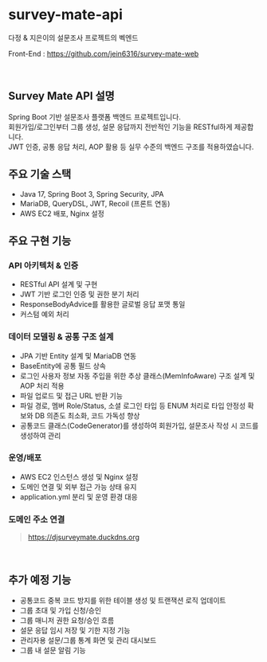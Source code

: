 # survey-mate-api
다정 &amp; 지은이의 설문조사 프로젝트의 벡엔드

Front-End : 
https://github.com/jein6316/survey-mate-web

&nbsp;

## Survey Mate API 설명

Spring Boot 기반 설문조사 플랫폼 백엔드 프로젝트입니다.  
회원가입/로그인부터 그룹 생성, 설문 응답까지 전반적인 기능을 RESTful하게 제공합니다.  
JWT 인증, 공통 응답 처리, AOP 활용 등 실무 수준의 백엔드 구조를 적용하였습니다.


## 주요 기술 스택

- Java 17, Spring Boot 3, Spring Security, JPA
- MariaDB, QueryDSL, JWT, Recoil (프론트 연동)
- AWS EC2 배포, Nginx 설정


## 주요 구현 기능

### API 아키텍처 & 인증
- RESTful API 설계 및 구현
- JWT 기반 로그인 인증 및 권한 분기 처리
- ResponseBodyAdvice를 활용한 글로벌 응답 포맷 통일
- 커스텀 예외 처리

### 데이터 모델링 & 공통 구조 설계
- JPA 기반 Entity 설계 및 MariaDB 연동
- BaseEntity에 공통 필드 상속
- 로그인 사용자 정보 자동 주입을 위한 추상 클래스(MemInfoAware) 구조 설계 및 AOP 처리 적용
- 파일 업로드 및 접근 URL 반환 기능
- 파일 경로, 멤버 Role/Status, 소셜 로그인 타입 등 ENUM 처리로 타입 안정성 확보와 DB 의존도 최소화, 코드 가독성 향상
- 공통코드 클래스(CodeGenerator)를 생성하여 회원가입, 설문조사 작성 시 코드를 생성하여 관리

### 운영/배포
- AWS EC2 인스턴스 생성 및 Nginx 설정
- 도메인 연결 및 외부 접근 가능 상태 유지
- application.yml 분리 및 운영 환경 대응


### 도메인 주소 연결
> https://djsurveymate.duckdns.org

&nbsp;

## 추가 예정 기능
- 공통코드 중복 코드 방지를 위한 테이블 생성 및 트랜잭션 로직 업데이트
- 그룹 초대 및 가입 신청/승인
- 그룹 매니저 권한 요청/승인 흐름
- 설문 응답 임시 저장 및 기한 지정 기능
- 관리자용 설문/그룹 통계 화면 및 관리 대시보드
- 그룹 내 설문 알림 기능

